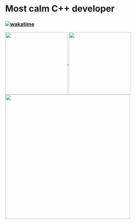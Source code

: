 # Most calm C++ developer
### [![wakatime](https://wakatime.com/badge/user/a6dd0133-f96d-4bb3-a2f0-b22920c60179.svg)](https://wakatime.com/@a6dd0133-f96d-4bb3-a2f0-b22920c60179)
<a href="https://github.com/yz-dev21/github-readme-stats">
  <img height=200 align="center" src="https://github-readme-stats.vercel.app/api?username=yz-dev21&theme=github_dark_dimmed" />
  <img height=200 align="center" src="https://github-readme-stats.vercel.app/api/top-langs/?username=yz-dev21&theme=github_dark_dimmed&layout=compact" />
  <img height=400 align="center" src="[https://github-readme-stats.vercel.app/api/top-langs/?username=yz-dev21&theme=github_dark_dimmed&layout=compact](https://github-readme-stats.vercel.app/api/wakatime?username=yz21&theme=github_dark_dimmed)https://github-readme-stats.vercel.app/api/wakatime?username=yz21&theme=github_dark_dimmed" />
</a>
